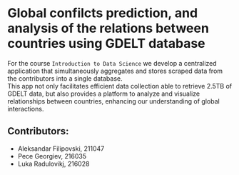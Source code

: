#  Global confilcts prediction, and analysis of the relations between countries using GDELT database

For the course `Introduction to Data Science` we develop a centralized application that simultaneously aggregates and stores scraped data from the contributors into a single database.  
This app not only facilitates efficient data collection able to retrieve 2.5TB of GDELT data, but also provides a platform to analyze and visualize relationships between countries, enhancing our understanding of global interactions.

## Contributors:

- Aleksandar Filipovski, 211047
- Pece Georgiev, 216035
- Luka Radulovikj, 216028
